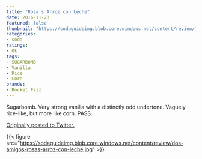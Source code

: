 ```yaml
---
title: "Rosa's Arroz con Leche"
date: 2016-11-23
featured: false
thumbnail: "https://sodaguideimg.blob.core.windows.net/content/review/thumbs/dos-amigos-rosas-arroz-con-leche.jpg"
categories:
- soda
ratings:
- Ok
tags:
- SUGARBOMB
- Vanilla
- Rice
- Corn
brands:
- Rocket Fizz
---
```


Sugarbomb. Very strong vanilla with a distinctly odd undertone. Vaguely rice-like, but more like corn. PASS.

[Originally posted to Twitter.](https://twitter.com/Cavorter/status/801511059463012355)

{{< figure src="https://sodaguideimg.blob.core.windows.net/content/review/dos-amigos-rosas-arroz-con-leche.jpg" >}}
